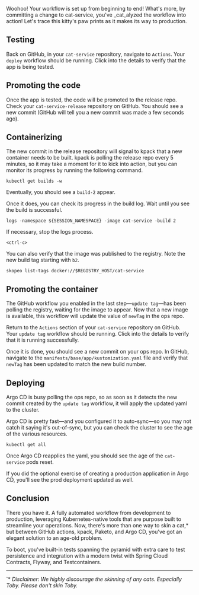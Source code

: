 Woohoo! Your workflow is set up from beginning to end!
What's more, by committing a change to cat-service, you've _cat_alyzed the workflow into action!
Let's trace this kitty's paw prints as it makes its way to production.

## Testing

Back on GitHub, in your `cat-service` repository, navigate to `Actions`.
Your `deploy` workflow should be running.
Click into the details to verify that the app is being tested.

## Promoting the code

Once the app is tested, the code will be promoted to the release repo.
Check your `cat-service-release` repository on GitHub.
You should see a new commit (GitHub will tell you a new commit was made a few seconds ago).

## Containerizing

The new commit in the release repository will signal to kpack that a new container needs to be built.
kpack is polling the release repo every 5 minutes, so it may take a moment for it to kick into action, but you can monitor its progress by running the following command.
```execute-1
kubectl get builds -w
```

Eventually, you should see a `build-2` appear.

Once it does, you can check its progress in the build log.
Wait until you see the build is successful.
```execute-1
logs -namespace ${SESSION_NAMESPACE} -image cat-service -build 2
```

If necessary, stop the logs process.
```execute-1
<ctrl-c>
```

You can also verify that the image was published to the registry.
Note the new build tag starting with `b2`.
```execute-1
skopeo list-tags docker://$REGISTRY_HOST/cat-service
```

## Promoting the container

The GitHub workflow you enabled in the last step—`update tag`—has been polling the registry, waiting for the image to appear. Now that a new image is available, this workflow will update the value of `newTag` in the ops repo.

Return to the `Actions` section of your `cat-service` repository on GitHub.
Your `update tag` workflow should be running.
Click into the details to verify that it is running successfully.

Once it is done, you should see a new commit on your ops repo.
In GitHub, navigate to the `manifests/base/app/kustomization.yaml` file and verify that `newTag` has been updated to match the new build number.

## Deploying

Argo CD is busy polling the ops repo, so as soon as it detects the new commit created by the `update tag` workflow, it will apply the updated yaml to the cluster.

Argo CD is pretty fast—and you configured it to auto-sync—so you may not catch it saying it's out-of-sync, but you can check the cluster to see the age of the various resources.
```execute-1
kubectl get all
```

Once Argo CD reapplies the yaml, you should see the age of the `cat-service` pods reset.

If you did the optional exercise of creating a production application in Argo CD, you'll see the prod deployment updated as well.

## Conclusion

There you have it. A fully automated workflow from development to production, leveraging Kubernetes-native tools that are purpose built to streamline your operations. Now, there's more than one way to skin a cat,* but between GitHub actions, kpack, Paketo, and Argo CD, you've got an elegant solution to an age-old problem.

To boot, you've built-in tests spanning the pyramid with extra care to test persistence and integration with a modern twist with Spring Cloud Contracts, Flyway, and Testcontainers.


---
`* _Disclaimer: We highly discourage the skinning of any cats. Especially Toby. Please don't skin Toby._


